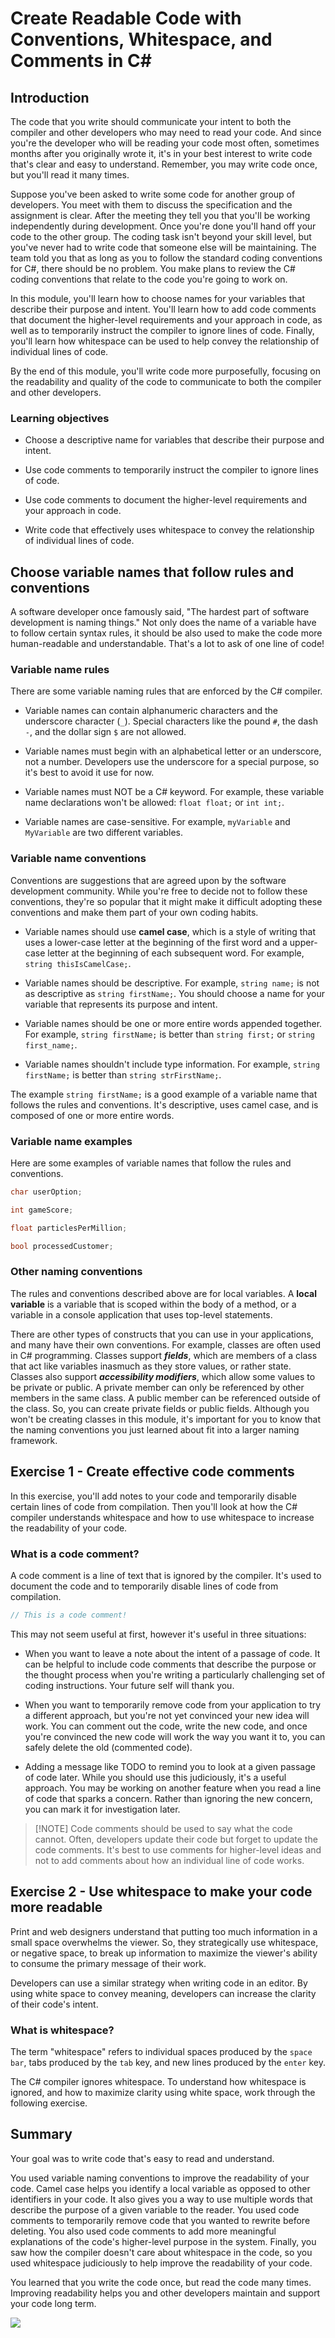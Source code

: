 # Create Readable Code with Conventions, Whitespace, and Comments in C\#

## Introduction

The code that you write should communicate your intent to both the compiler and
other developers who may need to read your code. And since you're the developer
who will be reading your code most often, sometimes months after you originally
wrote it, it's in your best interest to write code that's clear and easy to
understand. Remember, you may write code once, but you'll read it many times.

Suppose you've been asked to write some code for another group of developers.
You meet with them to discuss the specification and the assignment is clear.
After the meeting they tell you that you'll be working independently during
development. Once you're done you'll hand off your code to the other group. The
coding task isn't beyond your skill level, but you've never had to write code
that someone else will be maintaining. The team told you that as long as you to
follow the standard coding conventions for C#, there should be no problem. You
make plans to review the C# coding conventions that relate to the code you're
going to work on.

In this module, you'll learn how to choose names for your variables that
describe their purpose and intent. You'll learn how to add code comments that
document the higher-level requirements and your approach in code, as well as to
temporarily instruct the compiler to ignore lines of code. Finally, you'll learn
how whitespace can be used to help convey the relationship of individual lines
of code.

By the end of this module, you'll write code more purposefully, focusing on the
readability and quality of the code to communicate to both the compiler and
other developers.

### Learning objectives

- Choose a descriptive name for variables that describe their purpose and
  intent.

- Use code comments to temporarily instruct the compiler to ignore lines of
  code.

- Use code comments to document the higher-level requirements and your approach
  in code.

- Write code that effectively uses whitespace to convey the relationship of
  individual lines of code.


## Choose variable names that follow rules and conventions

A software developer once famously said, "The hardest part of software
development is naming things." Not only does the name of a variable have to
follow certain syntax rules, it should be also used to make the code more
human-readable and understandable. That's a lot to ask of one line of code!

### Variable name rules

There are some variable naming rules that are enforced by the C# compiler.

- Variable names can contain alphanumeric characters and the underscore
  character (`_`). Special characters like the pound `#`, the dash `-`, and the
  dollar sign `$` are not allowed.

- Variable names must begin with an alphabetical letter or an underscore, not a
  number. Developers use the underscore for a special purpose, so it's best to
  avoid it use for now.

- Variable names must NOT be a C# keyword. For example, these variable name
  declarations won't be allowed: `float float;` or `int int;`.

- Variable names are case-sensitive. For example, `myVariable` and `MyVariable`
  are two different variables.

### Variable name conventions

Conventions are suggestions that are agreed upon by the software development
community. While you're free to decide not to follow these conventions, they're
so popular that it might make it difficult adopting these conventions and make
them part of your own coding habits.

- Variable names should use **camel case**, which is a style of writing that
  uses a lower-case letter at the beginning of the first word and a upper-case
  letter at the beginning of each subsequent word. For example, `string
  thisIsCamelCase;`.

- Variable names should be descriptive. For example, `string name;` is not as
  descriptive as `string firstName;`. You should choose a name for your variable
  that represents its purpose and intent.

- Variable names should be one or more entire words appended together. For
  example, `string firstName;` is better than `string first;` or `string
  first_name;`.

- Variable names shouldn't include type information. For example, `string
  firstName;` is better than `string strFirstName;`.

The example `string firstName;` is a good example of a variable name that
follows the rules and conventions. It's descriptive, uses camel case, and is
composed of one or more entire words.

### Variable name examples

Here are some examples of variable names that follow the rules and conventions.

```csharp
char userOption;

int gameScore;

float particlesPerMillion;

bool processedCustomer;
```

### Other naming conventions

The rules and conventions described above are for local variables. A **local
variable** is a variable that is scoped within the body of a method, or a
variable in a console application that uses top-level statements.

There are other types of constructs that you can use in your applications, and
many have their own conventions. For example, classes are often used in C#
programming. Classes support ***fields***, which are members of a class that act
like variables inasmuch as they store values, or rather state. Classes also
support ***accessibility modifiers***, which allow some values to be private or
public. A private member can only be referenced by other members in the same
class. A public member can be referenced outside of the class. So, you can
create private fields or public fields. Although you won't be creating classes
in this module, it's important for you to know that the naming conventions you
just learned about fit into a larger naming framework.


## Exercise 1 - Create effective code comments

In this exercise, you'll add notes to your code and temporarily disable certain
lines of code from compilation. Then you'll look at how the C# compiler
understands whitespace and how to use whitespace to increase the readability of
your code.

### What is a code comment?

A code comment is a line of text that is ignored by the compiler. It's used to
document the code and to temporarily disable lines of code from compilation.

```csharp
// This is a code comment!
```

This may not seem useful at first, however it's useful in three situations:

- When you want to leave a note about the intent of a passage of code. It can be
  helpful to include code comments that describe the purpose or the thought
  process when you're writing a particularly challenging set of coding
  instructions. Your future self will thank you.

- When you want to temporarily remove code from your application to try a
different approach, but you're not yet convinced your new idea will work. You
can comment out the code, write the new code, and once you're convinced the new
code will work the way you want it to, you can safely delete the old (commented
code).

- Adding a message like TODO to remind you to look at a given passage of code
  later. While you should use this judiciously, it's a useful approach. You may
  be working on another feature when you read a line of code that sparks a
  concern. Rather than ignoring the new concern, you can mark it for
  investigation later.

>[!NOTE] Code comments should be used to say what the code cannot. Often,
> developers update their code but forget to update the code comments. It's best
> to use comments for higher-level ideas and not to add comments about how an
> individual line of code works.

## Exercise 2 - Use whitespace to make your code more readable

Print and web designers understand that putting too much information in a small
space overwhelms the viewer. So, they strategically use whitespace, or negative
space, to break up information to maximize the viewer's ability to consume the
primary message of their work.

Developers can use a similar strategy when writing code in an editor. By using
white space to convey meaning, developers can increase the clarity of their
code's intent.

### What is whitespace?

The term "whitespace" refers to individual spaces produced by the `space bar`,
tabs produced by the `tab` key, and new lines produced by the `enter` key.

The C# compiler ignores whitespace. To understand how whitespace is ignored, and
how to maximize clarity using white space, work through the following exercise.

## Summary

Your goal was to write code that's easy to read and understand.

You used variable naming conventions to improve the readability of your code.
Camel case helps you identify a local variable as opposed to other identifiers
in your code. It also gives you a way to use multiple words that describe the
purpose of a given variable to the reader. You used code comments to temporarily
remove code that you wanted to rewrite before deleting. You also used code
comments to add more meaningful explanations of the code's higher-level purpose
in the system. Finally, you saw how the compiler doesn't care about whitespace
in the code, so you used whitespace judiciously to help improve the readability
of your code.

You learned that you write the code once, but read the code many times.
Improving readability helps you and other developers maintain and support your
code long term.

![](../../imgs/learn.microsoft.com_en-us_training_modules_csharp-readable-code_8-summary(iPad%20Pro).png)
